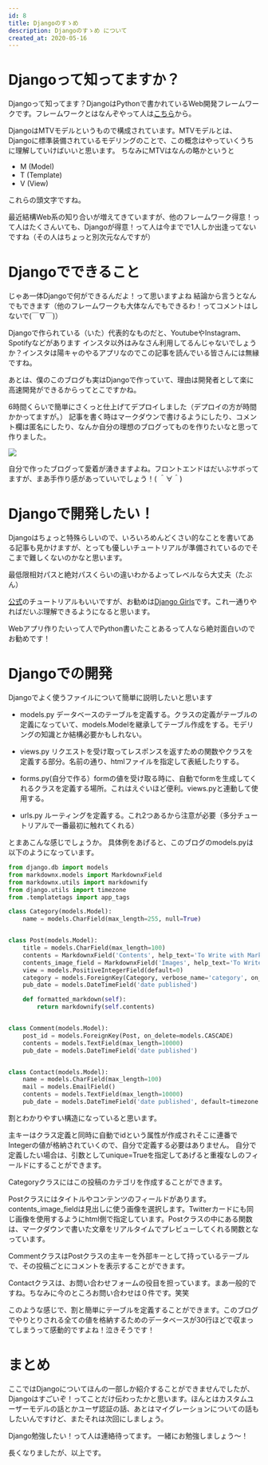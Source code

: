 ```yaml
---
id: 8
title: Djangoのすゝめ
description: Djangoのすゝめ について
created_at: 2020-05-16
---
```


# Djangoって知ってますか？
Djangoって知ってます？DjangoはPythonで書かれているWeb開発フレームワークです。フレームワークとはなんぞやって人は[こちら](https://www.otsuka-shokai.co.jp/words/framework.html)から。

DjangoはMTVモデルというもので構成されています。MTVモデルとは、Djangoに標準装備されているモデリングのことで、この概念はやっていくうちに理解していけばいいと思います。
ちなみにMTVはなんの略かというと

- M (Model)
- T (Template)
- V (View)

これらの頭文字ですね。

最近結構Web系の知り合いが増えてきていますが、他のフレームワーク得意！って人はたくさんいても、Djangoが得意！って人は今までで1人しか出逢ってないですね（その人はちょっと別次元なんですが）

# Djangoでできること
じゃあ一体Djangoで何ができるんだよ！って思いますよね
結論から言うとなんでもできます（他のフレームワークも大体なんでもできるわ！ってコメントはしないで(￣∇￣)）




Djangoで作られている（いた）代表的なものだと、YoutubeやInstagram、Spotifyなどがあります
インスタ以外はみなさん利用してるんじゃないでしょうか？インスタは陽キャのやるアプリなのでこの記事を読んでいる皆さんには無縁ですね。

あとは、僕のこのブログも実はDjangoで作っていて、理由は開発者として楽に高速開発ができるからってとこですかね。


6時間くらいで簡単にさくっと仕上げてデプロイしました（デプロイの方が時間かかってますが。）
記事を書く時はマークダウンで書けるようにしたり、コメント欄は匿名にしたり、なんか自分の理想のブログってものを作りたいなと思って作りました。



![](../contents/images/8238670a-b90f-495e-9cc7-fca5a0772d3e.png)


自分で作ったブログって愛着が湧きますよね。フロントエンドはだいぶサボってますが、まあ手作り感があっていいでしょう！( ＾∀＾)



# Djangoで開発したい！
Djangoはちょっと特殊らしいので、いろいろめんどくさい的なことを書いてある記事も見かけますが、とっても優しいチュートリアルが準備されているのでそこまで難しくないのかなと思います。

最低限相対パスと絶対パスくらいの違いわかるよってレベルなら大丈夫（たぶん）

[公式](https://docs.djangoproject.com/ja/3.0/intro/install/)のチュートリアルもいいですが、お勧めは[Django Girls](https://tutorial.djangogirls.org/ja/)です。これ一通りやればだいぶ理解できるようになると思います。


Webアプリ作りたいって人でPython書いたことあるって人なら絶対面白いのでお勧めです！



# Djangoでの開発
Djangoでよく使うファイルについて簡単に説明したいと思います

- models.py データベースのテーブルを定義する。クラスの定義がテーブルの定義になっていて、models.Modelを継承してテーブル作成をする。モデリングの知識とか結構必要かもしれない。

- views.py リクエストを受け取ってレスポンスを返すための関数やクラスを定義する部分。名前の通り、htmlファイルを指定して表紙したりする。

- forms.py(自分で作る）formの値を受け取る時に、自動でformを生成してくれるクラスを定義する場所。これはえぐいほど便利。views.pyと連動して使用する。

- urls.py ルーティングを定義する。これ2つあるから注意が必要（多分チュートリアルで一番最初に触れてくれる）


とまあこんな感じでしょうか。
具体例をあげると、このブログのmodels.pyは以下のようになっています。

```python
from django.db import models
from markdownx.models import MarkdownxField
from markdownx.utils import markdownify
from django.utils import timezone
from .templatetags import app_tags

class Category(models.Model):
    name = models.CharField(max_length=255, null=True)


class Post(models.Model):
    title = models.CharField(max_length=100)
    contents = MarkdownxField('Contents', help_text='To Write with Markdown format')
    contents_image_field = MarkdownxField('Images', help_text='To Write with Markdown format')
    view = models.PositiveIntegerField(default=0)
    category = models.ForeignKey(Category, verbose_name='category', on_delete=models.PROTECT, null=True)
    pub_date = models.DateTimeField('date published')

    def formatted_markdown(self):
        return markdownify(self.contents)


class Comment(models.Model):
    post_id = models.ForeignKey(Post, on_delete=models.CASCADE)
    contents = models.TextField(max_length=10000)
    pub_date = models.DateTimeField('date published')


class Contact(models.Model):
    name = models.CharField(max_length=100)
    mail = models.EmailField()
    contents = models.TextField(max_length=10000)
    pub_date = models.DateTimeField('date published', default=timezone.now())
```


割とわかりやすい構造になっていると思います。

主キーはクラス定義と同時に自動でidという属性が作成されそこに連番でIntegerの値が格納されていくので、自分で定義する必要はありません。
自分で定義したい場合は、引数としてunique=Trueを指定してあげると重複なしのフィールドにすることができます。

Categoryクラスにはこの投稿のカテゴリを作成することができます。

Postクラスにはタイトルやコンテンツのフィールドがあります。contents_image_fieldは見出しに使う画像を選択します。Twitterカードにも同じ画像を使用するようにhtml側で指定しています。Postクラスの中にある関数は、マークダウンで書いた文章をリアルタイムでプレビューしてくれる関数となっています。

CommentクラスはPostクラスの主キーを外部キーとして持っているテーブルで、その投稿ごとにコメントを表示することができます。

Contactクラスは、お問い合わせフォームの役目を担っています。まあ一般的ですね。ちなみに今のところお問い合わせは０件です。笑笑


このような感じで、割と簡単にテーブルを定義することができます。このブログでやりとりされる全ての値を格納するためのデータベースが30行ほどで収まってしまうって感動的ですよね！泣きそうです！


# まとめ
ここではDjangoについてほんの一部しか紹介することができませんでしたが、Djangoはすごいぞ！ってことだけ伝わったかと思います。ほんとはカスタムユーザーモデルの話とかユーザ認証の話、あとはマイグレーションについての話もしたいんですけど、またそれは次回にしましょう。

Django勉強したい！って人は連絡待ってます。
一緒にお勉強しましょう〜！


長くなりましたが、以上です。

